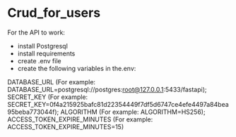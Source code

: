 # Crud_for_users

For the API to work:

- install Postgresql
- install requirements
- create .env file 
- create the following variables in the.env:

DATABASE_URL (For example: DATABASE_URL=postgresql://postgres:root@127.0.0.1:5433/fastapi);
SECRET_KEY (For example: SECRET_KEY=0f4a215925bafc81d22354449f7df5d6747ce4efe4497a84bea95beba773044f);
ALGORITHM (For example: ALGORITHM=HS256);
ACCESS_TOKEN_EXPIRE_MINUTES (For example: ACCESS_TOKEN_EXPIRE_MINUTES=15)
